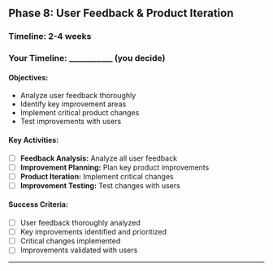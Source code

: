 ## Phase 8: User Feedback & Product Iteration

### Timeline: 2-4 weeks
### Your Timeline: ___________ (you decide)

#### Objectives:
- Analyze user feedback thoroughly
- Identify key improvement areas
- Implement critical product changes
- Test improvements with users

#### Key Activities:
- [ ] **Feedback Analysis:** Analyze all user feedback
- [ ] **Improvement Planning:** Plan key product improvements
- [ ] **Product Iteration:** Implement critical changes
- [ ] **Improvement Testing:** Test changes with users

#### Success Criteria:
- [ ] User feedback thoroughly analyzed
- [ ] Key improvements identified and prioritized
- [ ] Critical changes implemented
- [ ] Improvements validated with users

---

